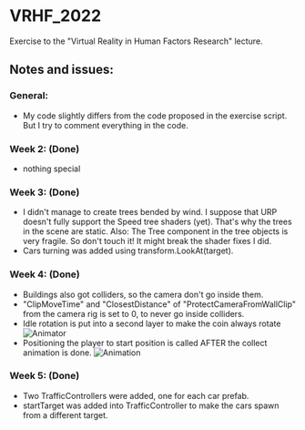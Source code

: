 # VRHF_2022
 Exercise to the "Virtual Reality in Human Factors Research" lecture.

## Notes and issues:
### General:
 - My code slightly differs from the code proposed in the exercise script. But I try to comment everything in the code.
### Week 2: (Done)
 - nothing special
### Week 3: (Done)
 - I didn't manage to create trees bended by wind. I suppose that URP doesn't fully support the Speed tree shaders (yet). That's why the trees in the scene are static. Also: The Tree component in the tree objects is very fragile. So don't touch it! It might break the shader fixes I did.
 - Cars turning was added using transform.LookAt(target).
### Week 4: (Done)
 - Buildings also got colliders, so the camera don't go inside them.
 - "ClipMoveTime" and "ClosestDistance" of "ProtectCameraFromWallClip" from the camera rig is set to 0, to never go inside colliders.
 - Idle rotation is put into a second layer to make the coin always rotate ![Animator](https://user-images.githubusercontent.com/17547258/169704##844-83851753-f5a3-41ba-b32b-3a1c759b1817.jpg)
 - Positioning the player to start position is called AFTER the collect animation is done. ![Animation](https://user-images.githubusercontent.com/17547258/169704928-50201c15-5180-467d-8ae0-3b1929958267.png)
### Week 5: (Done)
 - Two TrafficControllers were added, one for each car prefab.
 - startTarget was added into TrafficController to make the cars spawn from a different target.